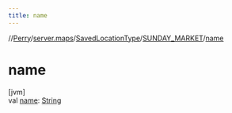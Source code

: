 ```yaml
---
title: name
---
```

//[Perry](../../../../index.html)/[server.maps](../../index.html)/[SavedLocationType](../index.html)/[SUNDAY_MARKET](index.html)/[name](name.html)



# name



[jvm]\
val [name](name.html): [String](https://kotlinlang.org/api/latest/jvm/stdlib/kotlin/-string/index.html)




